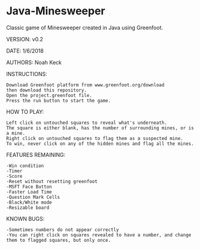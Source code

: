 # Java-Minesweeper
Classic game of Minesweeper created in Java using Greenfoot.

VERSION: v0.2

DATE: 1/6/2018

AUTHORS: Noah Keck

INSTRUCTIONS:

    Download Greenfoot platform from www.greenfoot.org/download
    then download this repository.
    Open the project.greenfoot file.
    Press the run button to start the game.

HOW TO PLAY:

    Left click on untouched squares to reveal what's underneath. 
    The square is either blank, has the number of surrounding mines, or is a mine.
    Right click on untouched squares to flag them as a suspected mine.
    To win, never click on any of the hidden mines and flag all the mines.

FEATURES REMAINING:

    -Win condition
    -Timer
    -Score
    -Reset without resetting greenfoot
    -MSFT Face Button
    -Faster Load Time
    -Question Mark Cells
    -Black/White mode
    -Resizable board

KNOWN BUGS:

    -Sometimes numbers do not appear correctly
    -You can right click on squares revealed to have a number, and change them to flagged squares, but only once.
